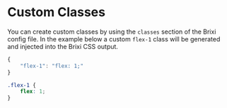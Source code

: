 # Custom Classes

You can create custom classes by using the `classes` section of the Brixi config file. In the example below a custom `flex-1` class will be generated and injected into the Brixi CSS output.

```javascript
{
    "flex-1": "flex: 1;"
}
```

```css
.flex-1 {
    flex: 1;
}
```
